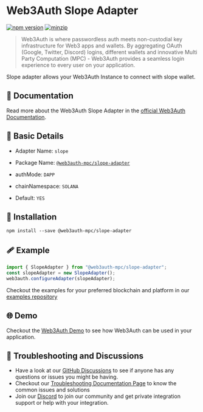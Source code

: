 # Web3Auth Slope Adapter

[![npm version](https://img.shields.io/npm/v/@web3auth-mpc/slope-adapter?label=%22%22)](https://www.npmjs.com/package/@web3auth-mpc/slope-adapter/v/latest)
[![minzip](https://img.shields.io/bundlephobia/minzip/@web3auth-mpc/slope-adapter?label=%22%22)](https://bundlephobia.com/result?p=@web3auth-mpc/slope-adapter@latest)

> Web3Auth is where passwordless auth meets non-custodial key infrastructure for Web3 apps and wallets. By aggregating OAuth (Google, Twitter, Discord) logins, different wallets and innovative Multi Party Computation (MPC) - Web3Auth provides a seamless login experience to every user on your application.

Slope adapter allows your Web3Auth Instance to connect with slope wallet.

## 📖 Documentation

Read more about the Web3Auth Slope Adapter in the [official Web3Auth Documentation](https://web3auth.io/docs/sdk/web/adapters/slope).

## 📄 Basic Details

- Adapter Name: `slope`

- Package Name: [`@web3auth-mpc/slope-adapter`](https://web3auth.io/docs/sdk/web/adapters/slope)

- authMode: `DAPP`

- chainNamespace: `SOLANA`

- Default: `YES`

## 🔗 Installation

```shell
npm install --save @web3auth-mpc/slope-adapter
```

## 🩹 Example

```ts
import { SlopeAdapter } from "@web3auth-mpc/slope-adapter";
const slopeAdapter = new SlopeAdapter();
web3auth.configureAdapter(slopeAdapter);
```

Checkout the examples for your preferred blockchain and platform in our [examples repository](https://github.com/Web3Auth/examples/)

## 🌐 Demo

Checkout the [Web3Auth Demo](https://demo-app.web3auth.io/) to see how Web3Auth can be used in your application.

## 💬 Troubleshooting and Discussions

- Have a look at our [GitHub Discussions](https://github.com/Web3Auth/Web3Auth/discussions?discussions_q=sort%3Atop) to see if anyone has any questions or issues you might be having.
- Checkout our [Troubleshooting Documentation Page](https://web3auth.io/docs/troubleshooting) to know the common issues and solutions
- Join our [Discord](https://discord.gg/web3auth) to join our community and get private integration support or help with your integration.
